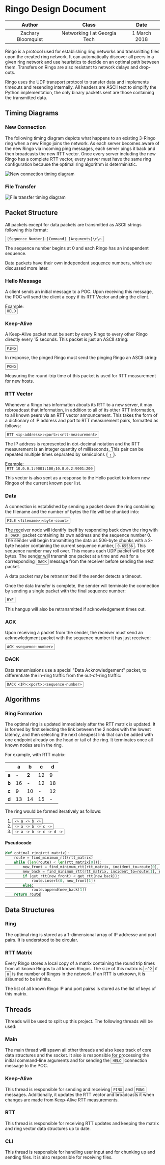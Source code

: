 Ringo Design Document
========

| Author | Class | Date |
|:-------:|:-------:|:------:|
| Zachary Bloomquist | Networking I at Georgia Tech| 1 March 2018 |

Ringo is a protocol used for establishing ring networks and transmitting files upon the created ring network. It can automatically discover all peers in a given ring network and use heuristics to decide on an optimal path between them. Transfers on Ringo are also resistant to network delays and drop-outs. 

Ringo uses the UDP transport protocol to transfer data and implements timeouts and resending internally. All headers are ASCII text to simplify the Python implementation, the only binary packets sent are those containing the transmitted data.

## Timing Diagrams

### New Connection

The following timing diagram depicts what happens to an existing 3-Ringo ring when a new Ringo joins the network. As each server becomes aware of the new Ringo via incoming ping messages, each server pings it back and then broadcasts the new RTT vector. Once every server including the new Ringo has a complete RTT vector, every server must have the same ring configuration because the optimal ring algorithm is deterministic.

![New connection timing diagram](images/ringo-join.jpg)

<div style="page-break-after: always; "></div>

### File Transfer
![File transfer timing diagram](images/file-transfer.jpg)

## Packet Structure

All packets except for data packets are transmitted as ASCII strings following this format:

`[Sequence Number]~[Command] [Arguments]\r\n`

The sequence number begins at 0 and each Ringo has an independent sequence.

Data packets have their own independent sequence numbers, which are discussed more later.

### Hello Message

A client sends an initial message to a POC. Upon receiving this message, the POC will send the client a copy if its RTT Vector and ping the client.

Example:  
`HELO`

### Keep-Alive

A Keep-Alive packet must be sent by every Ringo to every other Ringo directly every 15 seconds. This packet is just an ASCII string:

`PING`

In response, the pinged Ringo must send the pinging Ringo an ASCII string:

`PONG`

Measuring the round-trip time of this packet is used for RTT measurement for new hosts.

### RTT Vector

Whenever a Ringo has information abouts its RTT to a new server, it may rebroadcast that information, in addition to all of its other RTT information, to all known peers via an RTT vector announcement. This takes the form of a dictionary of IP address and port to RTT measurement pairs, formatted as follows:

`RTT <ip-address>:<port>:<rtt-measurement>`

The IP address is represented in dot-decimal notation and the RTT measurement is an integer quantity of milliseconds. This pair can be repeated multiple times separated by semicolons (`;`).

Example:  
`RTT 10.0.0.1:9001:100;10.0.0.2:9001:200`

This vector is also sent as a response to the Hello packet to inform new Ringos of the current known peer list.

### Data

A connection is established by sending a packet down the ring containing the filename and the number of bytes the file will be chunked into:

`FILE <filename>;<byte-count>`

The receiver node will identify itself by responding back down the ring with a `DACK` packet containing its own address and the sequence number 0. The sender will begin transmitting the data as 506-byte chunks with a 2-byte header containing the current sequence number, `0-65536`. This sequence number  may roll over. This means each UDP packet will be 508 bytes. The sender will transmit one packet at a time and wait for a corresponding `DACK` message from the receiver before sending the next packet.

A data packet may be retransmitted if the sender detects a timeout.

Once the data transfer is complete, the sender will terminate the connection by sending a single packet with the final sequence number:

`BYE`

This hangup will also be retransmitted if acknowledgement times out.

### ACK

Upon receiving a packet from the sender, the receiver must send an acknowledgment packet with the sequence number it has just received:

`ACK <sequence-number>`

### DACK

Data transmissions use a special "Data Acknowledgement" packet, to differentiate the in-ring traffic from the out-of-ring traffic:

`DACK <IP>:<port>:<sequence-number>`

## Algorithms

### Ring Formation

The optimal ring is updated immediately after the RTT matrix is updated. It is formed by first selecting the link between the 2 nodes with the lowest latency, and then selecting the next cheapest link that can be added with one endpoint already on the head or tail of the ring. It terminates once all known nodes are in the ring.

For example, with RTT matrix:

| | a | b | c | d |
|-|---|---|---|---|
|**a**| - | **2** | 12 | 9|
|**b**| 16 | - | 12 | 18 |
|**c**| 9 | 10 | - | 12 |
|**d**| 13 | 14 | 15 | - |

The ring would be formed iteratively as follows:

1. `-> a -> b ->`
2. `-> a -> b -> c ->`
3. `-> a -> b -> c -> d ->`

#### Pseudocode
```python
def optimal_ring(rtt_matrix):
    route = find_minimum_rtt(rtt_matrix)
    while (len(route) < len(rtt_matrix[0])):
        new_front = find_minimum_rtt(rtt_matrix, incident_to=route[0], not_in=route)
        new_back = find_minimum_rtt(rtt_matrix, incident_to=route[1], not_in=route)
        if (get_rtt(new_front) < get_rtt(new_back)):
            route.insert(0, new_front[1])
        else:
            route.append(new_back[1])
    return route
```

## Data Structures

### Ring

The optimal ring is stored as a 1-dimensional array of IP addresse and port pairs. It is understood to be circular.

### RTT Matrix

Every Ringo stores a local copy of a matrix containing the round trip times from all known Ringos to all known Ringos. The size of this matrix is `n^2` if `n` is the number of Ringos in the network. If an RTT is unknown, it is assumed to be infinite.

The list of all known Ringo IP and port pairss is stored as the list of keys of this matrix.

## Threads

Threads will be used to split up this project. The following threads will be used:

### Main

The main thread will spawn all other threads and also keep track of core data structures and the socket. It also is responsible for processing the initial command-line arguments and for sending the `HELO` connection message to the POC.

### Keep-Alive

This thread is responsible for sending and receiving `PING` and `PONG` messages. Additionally, it updates the RTT vector and broadcasts it when changes are made from Keep-Alive RTT measurements.

### RTT

This thread is responsible for receiving RTT updates and keeping the matrix and ring vector data structures up to date.

### CLI

This thread is responsible for handling user input and for chunking up and sending files. It is also responsible for receiving files.

<style type="text/css">
    h2 {
        page-break-before: always;
    }
    code {
        border: 1px solid #848484;
        border-radius: 2px;
        padding: 2px 5px;
    }
</style>